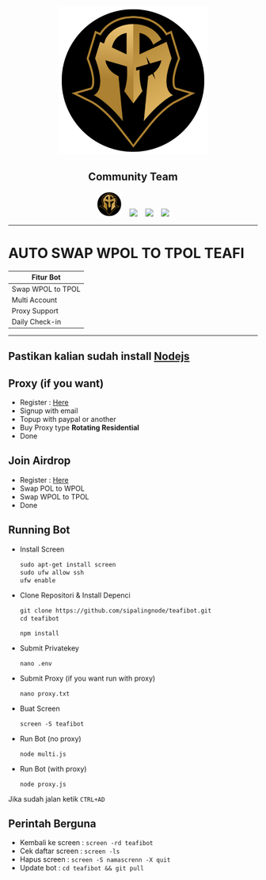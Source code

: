 <p align="center">
  <img height="300" height="auto" src="https://github.com/sipalingnode/sipalingnode/blob/main/logo.png">
</p>

<h2 align="center"><b>Community Team</b></h2>
<p align="center">
  <a href="https://www.airdropasc.com" target="_blank"><img src="https://github.com/sipalingnode/sipalingnode/blob/main/logo.png" width="50"/></a>&nbsp;&nbsp;&nbsp;
  <a href="https://t.me/airdropasc" target="_blank"><img src="https://github.com/user-attachments/assets/56e7f6ee-18b7-4b36-becc-ec6e4de7bff9" width="50"/></a>&nbsp;&nbsp;&nbsp;
  <a href="https://x.com/Autosultan_team" target="_blank"><img src="https://github.com/user-attachments/assets/fbb43aa4-9652-4a49-b984-5cf032b6b1ac" width="50"/></a>&nbsp;&nbsp;&nbsp;
  <a href="https://www.youtube.com/@ZamzaSalim" target="_blank"><img src="https://github.com/user-attachments/assets/c15509f9-acb7-49ce-989a-5bac62e7e549" width="50"/></a>
</p>

---

# AUTO SWAP WPOL TO TPOL TEAFI
| **Fitur Bot** |
|---------|
| Swap WPOL to TPOL  |
| Multi Account  |
| Proxy Support  |
| Daily Check-in   |

---

## Pastikan kalian sudah install [Nodejs](https://deb.nodesource.com/)
## Proxy (if you want)
- Register : [Here](https://app.proxy-cheap.com/r/DPyGQ5)
- Signup with email
- Topup with paypal or another
- Buy Proxy type **Rotating Residential**
- Done
## Join Airdrop
- Register : [Here](https://app.tea-fi.com/?ref=bamxew)
- Swap POL to WPOL
- Swap WPOL to TPOL
- Done

## Running Bot
- Install Screen
  ```
  sudo apt-get install screen
  sudo ufw allow ssh
  ufw enable
  ```
- Clone Repositori & Install Depenci
  ```
  git clone https://github.com/sipalingnode/teafibot.git
  cd teafibot
  ```
  ```
  npm install
  ```
- Submit Privatekey
  ```
  nano .env
  ```
- Submit Proxy (if you want run with proxy)
  ```
  nano proxy.txt
  ```
- Buat Screen
  ```
  screen -S teafibot
  ```
- Run Bot (no proxy)
  ```
  node multi.js
  ```
- Run Bot (with proxy)
  ```
  node proxy.js
  ```
Jika sudah jalan ketik `CTRL+AD`

## Perintah Berguna
- Kembali ke screen : `screen -rd teafibot`
- Cek daftar screen : `screen -ls`
- Hapus screen : `screen -S namascrenn -X quit`
- Update bot : `cd teafibot && git pull`
